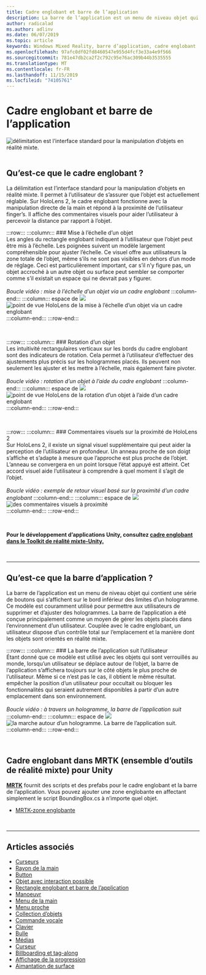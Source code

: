 ```yaml
---
title: Cadre englobant et barre de l’application
description: La barre de l’application est un menu de niveau objet qui contient une série de boutons qui s’affichent sur le bord inférieur des limites d’un hologramme.
author: radicalad
ms.author: adlinv
ms.date: 06/07/2019
ms.topic: article
keywords: Windows Mixed Reality, barre d’application, cadre englobant
ms.openlocfilehash: 97afc0df02fd8460547e955d4fcf3e33a4e9f566
ms.sourcegitcommit: 781e47db2ca2f2c792c95e76ac309b44b3535555
ms.translationtype: MT
ms.contentlocale: fr-FR
ms.lasthandoff: 11/15/2019
ms.locfileid: "74105761"
---
```

# <a name="bounding-box-and-app-bar"></a>Cadre englobant et barre de l’application
![délimitation est l’interface standard pour la manipulation d’objets en réalité mixte.](images/640px-boundingbox-hero.jpg)<br>
<br>

## <a name="what-is-the-bounding-box"></a>Qu’est-ce que le cadre englobant ?

La délimitation est l’interface standard pour la manipulation d’objets en réalité mixte. Il permet à l’utilisateur de s’assurer que l’objet est actuellement réglable. Sur HoloLens 2, le cadre englobant fonctionne avec la manipulation directe de la main et répond à la proximité de l’utilisateur finger’s. Il affiche des commentaires visuels pour aider l’utilisateur à percevoir la distance par rapport à l’objet.

:::row:::
    :::column:::
        ### <a name="scaling-an-objectbr"></a>Mise à l’échelle d’un objet<br>
        Les angles du rectangle englobant indiquent à l’utilisateur que l’objet peut être mis à l’échelle. Les poignées suivent un modèle largement compréhensible pour ajuster l’échelle. Ce visuel offre aux utilisateurs la zone totale de l’objet, même s’ils ne sont pas visibles en dehors d’un mode de réglage. Ceci est particulièrement important, car s’il n’y figure pas, un objet accroché à un autre objet ou surface peut sembler se comporter comme s’il existait un espace qui ne devrait pas y figurer.<br>
        <br>
        *Boucle vidéo : mise à l’échelle d’un objet via un cadre englobant*
    :::column-end:::
        :::column:::
        espace de ![](images/spacer-20x582.png)<br>
       ![point de vue HoloLens de la mise à l’échelle d’un objet via un cadre englobant](images/HoloLens2_BoundingBox.gif)<br>
    :::column-end:::
:::row-end:::

<br>

:::row:::
    :::column:::
        ### <a name="rotating-an-objectbr"></a>Rotation d’un objet<br>
        Les intuitivité rectangulaires verticaux sur les bords du cadre englobant sont des indicateurs de rotation. Cela permet à l’utilisateur d’effectuer des ajustements plus précis sur les hologrammes placés. Ils peuvent non seulement les ajuster et les mettre à l’échelle, mais également faire pivoter.<br>
        <br>
        *Boucle vidéo : rotation d’un objet à l’aide du cadre englobant*
    :::column-end:::
        :::column:::
        espace de ![](images/spacer-20x582.png)<br>
       ![point de vue HoloLens de la rotation d’un objet à l’aide d’un cadre englobant](images/HoloLens2_BoundingBox_Rotate.gif)<br>
    :::column-end:::
:::row-end:::

<br>

:::row:::
    :::column:::
        ### <a name="visual-feedback-on-hand-proximity-on-hololens-2br"></a>Commentaires visuels sur la proximité de HoloLens 2<br>
        Sur HoloLens 2, il existe un signal visuel supplémentaire qui peut aider la perception de l’utilisateur en profondeur. Un anneau proche de son doigt s’affiche et s’adapte à mesure que l’approche est plus proche de l’objet. L’anneau se convergera en un point lorsque l’état appuyé est atteint. Cet accord visuel aide l’utilisateur à comprendre à quel moment il s’agit de l’objet.<br>
        <br>
        *Boucle vidéo : exemple de retour visuel basé sur la proximité d’un cadre englobant*
    :::column-end:::
        :::column:::
        espace de ![](images/spacer-20x582.png)<br>
       ![des commentaires visuels à proximité](images/HoloLens2_Proximity.gif)<br>
    :::column-end:::
:::row-end:::

<br>

**Pour le développement d’applications Unity, consultez [cadre englobant dans le Toolkit de réalité mixte-Unity.](https://microsoft.github.io/MixedRealityToolkit-Unity/Documentation/README_BoundingBox.html)**

<br>

---

## <a name="what-is-the-app-bar"></a>Qu’est-ce que la barre d’application ?

La barre de l’application est un menu de niveau objet qui contient une série de boutons qui s’affichent sur le bord inférieur des limites d’un hologramme. Ce modèle est couramment utilisé pour permettre aux utilisateurs de supprimer et d’ajuster des hologrammes. La barre de l’application a été conçue principalement comme un moyen de gérer les objets placés dans l’environnement d’un utilisateur. Couplée avec le cadre englobant, un utilisateur dispose d’un contrôle total sur l’emplacement et la manière dont les objets sont orientés en réalité mixte.

:::row:::
    :::column:::
        ### <a name="the-app-bar-follows-the-userbr"></a>La barre de l’application suit l’utilisateur<br>
        Étant donné que ce modèle est utilisé avec les objets qui sont verrouillés au monde, lorsqu’un utilisateur se déplace autour de l’objet, la barre de l’application s’affichera toujours sur le côté objets le plus proche de l’utilisateur. Même si ce n’est pas le cas, il obtient le même résultat. empêcher la position d’un utilisateur pour occultait ou bloquer les fonctionnalités qui seraient autrement disponibles à partir d’un autre emplacement dans son environnement. <br>
        <br>
        *Boucle vidéo : à travers un hologramme, la barre de l’application suit*
    :::column-end:::
        :::column:::
        espace de ![](images/spacer-20x582.png)<br>
       ![la marche autour d’un hologramme. La barre de l’application suit.](images/HoloLens2_AppBarFollowing.gif)<br>
    :::column-end:::
:::row-end:::

<br>


## <a name="bounding-box-in-mrtkmixed-reality-toolkit-for-unity"></a>Cadre englobant dans MRTK (ensemble d’outils de réalité mixte) pour Unity
**[MRTK](https://github.com/Microsoft/MixedRealityToolkit-Unity)** fournit des scripts et des prefabs pour le cadre englobant et la barre de l’application. Vous pouvez ajouter une zone englobante en affectant simplement le script BoundingBox.cs à n’importe quel objet.

* [MRTK-zone englobante](https://microsoft.github.io/MixedRealityToolkit-Unity/Documentation/README_BoundingBox.html)


<br>

---


## <a name="see-also"></a>Articles associés

* [Curseurs](cursors.md)
* [Rayon de la main](point-and-commit.md)
* [Button](button.md)
* [Objet avec interaction possible](interactable-object.md)
* [Rectangle englobant et barre de l’application](app-bar-and-bounding-box.md)
* [Manoeuvr](direct-manipulation.md)
* [Menu de la main](hand-menu.md)
* [Menu proche](near-menu.md)
* [Collection d’objets](object-collection.md)
* [Commande vocale](voice-input.md)
* [Clavier](keyboard.md)
* [Bulle](tooltip.md)
* [Médias](slate.md)
* [Curseur](slider.md)
* [Billboarding et tag-along](billboarding-and-tag-along.md)
* [Affichage de la progression](progress.md)
* [Aimantation de surface](surface-magnetism.md)